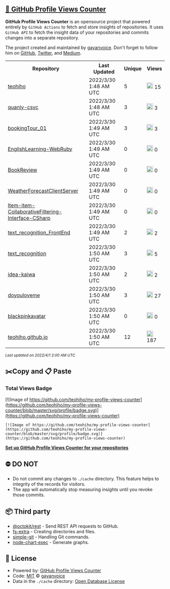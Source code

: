 ## [🚀 GitHub Profile Views Counter](https://github.com/gayanvoice/github-profile-views-counter)
**GitHub Profile Views Counter** is an opensource project that powered entirely by  `GitHub Actions` to fetch and store insights of repositories.
It uses `GitHub API` to fetch the insight data of your repositories and commits changes into a separate repository.

The project created and maintained by [gayanvoice](https://github.com/gayanvoice). Don't forget to follow him on [GitHub](https://github.com/gayanvoice), [Twitter](https://twitter.com/gayanvoice), and [Medium](https://gayanvoice.medium.com/).

<table>
	<tr>
		<th>
			Repository
		</th>
		<th>
			Last Updated
		</th>
		<th>
			Unique
		</th>
		<th>
			Views
		</th>
	</tr>
	<tr>
		<td>
			<a href="https://github.com/teohiho/my-profile-views-counter/tree/master/readme/465599727/year.md">
				teohiho
			</a>
		</td>
		<td>
			2022/3/30 1:48 AM UTC
		</td>
		<td>
			5
		</td>
		<td>
			<img alt="Response time graph" src="https://github.com/teohiho/my-profile-views-counter/raw/master/graph/465599727/small/year.png" height="20"> 15
		</td>
	</tr>
	<tr>
		<td>
			<a href="https://github.com/teohiho/my-profile-views-counter/tree/master/readme/157060568/year.md">
				quanly-csvc
			</a>
		</td>
		<td>
			2022/3/30 1:48 AM UTC
		</td>
		<td>
			3
		</td>
		<td>
			<img alt="Response time graph" src="https://github.com/teohiho/my-profile-views-counter/raw/master/graph/157060568/small/year.png" height="20"> 3
		</td>
	</tr>
	<tr>
		<td>
			<a href="https://github.com/teohiho/my-profile-views-counter/tree/master/readme/233854987/year.md">
				bookingTour_01
			</a>
		</td>
		<td>
			2022/3/30 1:49 AM UTC
		</td>
		<td>
			3
		</td>
		<td>
			<img alt="Response time graph" src="https://github.com/teohiho/my-profile-views-counter/raw/master/graph/233854987/small/year.png" height="20"> 3
		</td>
	</tr>
	<tr>
		<td>
			<a href="https://github.com/teohiho/my-profile-views-counter/tree/master/readme/132236308/year.md">
				EnglishLearning-WebRuby
			</a>
		</td>
		<td>
			2022/3/30 1:49 AM UTC
		</td>
		<td>
			0
		</td>
		<td>
			<img alt="Response time graph" src="https://github.com/teohiho/my-profile-views-counter/raw/master/graph/132236308/small/year.png" height="20"> 0
		</td>
	</tr>
	<tr>
		<td>
			<a href="https://github.com/teohiho/my-profile-views-counter/tree/master/readme/163410344/year.md">
				BookReview
			</a>
		</td>
		<td>
			2022/3/30 1:49 AM UTC
		</td>
		<td>
			0
		</td>
		<td>
			<img alt="Response time graph" src="https://github.com/teohiho/my-profile-views-counter/raw/master/graph/163410344/small/year.png" height="20"> 0
		</td>
	</tr>
	<tr>
		<td>
			<a href="https://github.com/teohiho/my-profile-views-counter/tree/master/readme/163271509/year.md">
				WeatherForecastClientServer
			</a>
		</td>
		<td>
			2022/3/30 1:49 AM UTC
		</td>
		<td>
			0
		</td>
		<td>
			<img alt="Response time graph" src="https://github.com/teohiho/my-profile-views-counter/raw/master/graph/163271509/small/year.png" height="20"> 0
		</td>
	</tr>
	<tr>
		<td>
			<a href="https://github.com/teohiho/my-profile-views-counter/tree/master/readme/136356159/year.md">
				Item-item-CollaborativeFiltering-Interface-CSharp
			</a>
		</td>
		<td>
			2022/3/30 1:49 AM UTC
		</td>
		<td>
			0
		</td>
		<td>
			<img alt="Response time graph" src="https://github.com/teohiho/my-profile-views-counter/raw/master/graph/136356159/small/year.png" height="20"> 0
		</td>
	</tr>
	<tr>
		<td>
			<a href="https://github.com/teohiho/my-profile-views-counter/tree/master/readme/228704425/year.md">
				text_recognition_FrontEnd
			</a>
		</td>
		<td>
			2022/3/30 1:49 AM UTC
		</td>
		<td>
			2
		</td>
		<td>
			<img alt="Response time graph" src="https://github.com/teohiho/my-profile-views-counter/raw/master/graph/228704425/small/year.png" height="20"> 2
		</td>
	</tr>
	<tr>
		<td>
			<a href="https://github.com/teohiho/my-profile-views-counter/tree/master/readme/218572475/year.md">
				text_recognition
			</a>
		</td>
		<td>
			2022/3/30 1:50 AM UTC
		</td>
		<td>
			3
		</td>
		<td>
			<img alt="Response time graph" src="https://github.com/teohiho/my-profile-views-counter/raw/master/graph/218572475/small/year.png" height="20"> 5
		</td>
	</tr>
	<tr>
		<td>
			<a href="https://github.com/teohiho/my-profile-views-counter/tree/master/readme/193742235/year.md">
				idea-kaiwa
			</a>
		</td>
		<td>
			2022/3/30 1:50 AM UTC
		</td>
		<td>
			2
		</td>
		<td>
			<img alt="Response time graph" src="https://github.com/teohiho/my-profile-views-counter/raw/master/graph/193742235/small/year.png" height="20"> 2
		</td>
	</tr>
	<tr>
		<td>
			<a href="https://github.com/teohiho/my-profile-views-counter/tree/master/readme/286644586/year.md">
				doyouloveme
			</a>
		</td>
		<td>
			2022/3/30 1:50 AM UTC
		</td>
		<td>
			3
		</td>
		<td>
			<img alt="Response time graph" src="https://github.com/teohiho/my-profile-views-counter/raw/master/graph/286644586/small/year.png" height="20"> 27
		</td>
	</tr>
	<tr>
		<td>
			<a href="https://github.com/teohiho/my-profile-views-counter/tree/master/readme/389632196/year.md">
				blackpinkavatar
			</a>
		</td>
		<td>
			2022/3/30 1:50 AM UTC
		</td>
		<td>
			0
		</td>
		<td>
			<img alt="Response time graph" src="https://github.com/teohiho/my-profile-views-counter/raw/master/graph/389632196/small/year.png" height="20"> 0
		</td>
	</tr>
	<tr>
		<td>
			<a href="https://github.com/teohiho/my-profile-views-counter/tree/master/readme/466679170/year.md">
				teohiho.github.io
			</a>
		</td>
		<td>
			2022/3/30 1:50 AM UTC
		</td>
		<td>
			12
		</td>
		<td>
			<img alt="Response time graph" src="https://github.com/teohiho/my-profile-views-counter/raw/master/graph/466679170/small/year.png" height="20"> 187
		</td>
	</tr>
</table>

<small><i>Last updated on 2022/4/1 2:00 AM UTC</i></small>

## ✂️Copy and 📋 Paste
### Total Views Badge
[![Image of https://github.com/teohiho/my-profile-views-counter](https://github.com/teohiho/my-profile-views-counter/blob/master/svg/profile/badge.svg)](https://github.com/teohiho/my-profile-views-counter)

```readme
[![Image of https://github.com/teohiho/my-profile-views-counter](https://github.com/teohiho/my-profile-views-counter/blob/master/svg/profile/badge.svg)](https://github.com/teohiho/my-profile-views-counter)
```
[**Set up GitHub Profile Views Counter for your repositories**](https://github.com/gayanvoice/github-profile-views-counter)
## ⛔ DO NOT
- Do not commit any changes to `./cache` directory. This feature helps to integrity of the records for visitors.
- The app will automatically stop measuring insights until you revoke those commits.
## 📦 Third party

- [@octokit/rest](https://www.npmjs.com/package/@octokit/rest) - Send REST API requests to GitHub.
- [fs-extra](https://www.npmjs.com/package/fs-extra) - Creating directories and files.
- [simple-git](https://www.npmjs.com/package/simple-git) - Handling Git commands.
- [node-chart-exec](https://www.npmjs.com/package/node-chart-exec) - Generate graphs.
## 📄 License
- Powered by: [GitHub Profile Views Counter](https://github.com/gayanvoice/github-profile-views-counter)
- Code: [MIT](./LICENSE) © [gayanvoice](https://github.com/gayanvoice)
- Data in the `./cache` directory: [Open Database License](https://opendatacommons.org/licenses/odbl/1-0/)